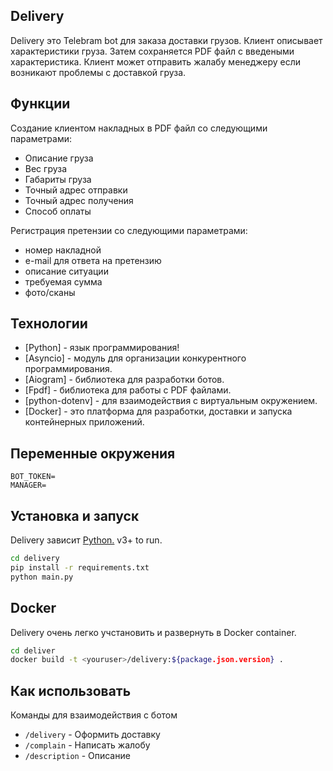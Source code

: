 ## Delivery

Delivery это Telebram bot для заказа доставки грузов. Клиент описывает характеристики груза. Затем сохраняется PDF файл с введеными характеристика. 
Клиент может отправить жалабу менеджеру если возникают проблемы с доставкой груза.

## Функции

Создание клиентом накладных в PDF файл со следующими параметрами:
- Описание груза
- Вес груза
- Габариты груза
- Точный адрес отправки
- Точный адрес получения
- Способ оплаты

Регистрация претензии со следующими параметрами:

- номер накладной
- e-mail для ответа на претензию
- описание ситуации
- требуемая сумма
- фото/сканы

## Технологии

- [Python] - язык программирования!
- [Asyncio] - модуль для организации конкурентного программирования.
- [Aiogram] - библиотека для разработки ботов.
- [Fpdf] - библиотека для работы с PDF файлами.
- [python-dotenv] - для взаимодействия с виртуальным окружением.
- [Docker] - это платформа для разработки, доставки и запуска контейнерных приложений.

## Переменные окружения

```
BOT_TOKEN=
MANAGER=
```

## Установка и запуск

Delivery зависит [Python.](https://python.org/) v3+ to run.

```sh
cd delivery
pip install -r requirements.txt
python main.py
```

## Docker

Delivery очень легко учстановить и развернуть в Docker container.

```sh
cd deliver
docker build -t <youruser>/delivery:${package.json.version} .
```

## Как использовать
Команды для взаимодействия с ботом
- `/delivery` - Оформить доставку
- `/complain` - Написать жалобу
- `/description` - Описание
